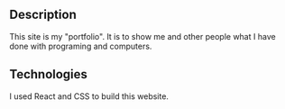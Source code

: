 ## Description

This site is my "portfolio". It is to show me and other people what I have done with programing and computers.

## Technologies

I used React and CSS to build this website.